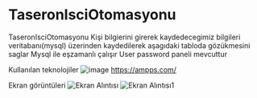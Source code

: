 # TaseronIsciOtomasyonu
TaseronIsciOtomasyonu
Kişi bilgierini girerek kaydedecegimiz bilgileri veritabanı(mysql) üzerinden kaydedilerek aşagıdaki tabloda gözükmesini saglar
Mysql ile eşzamanlı çalışır
User password paneli mevcuttur

Kullanılan teknolojiler
![image](https://user-images.githubusercontent.com/94048854/197330413-7bf38be8-0602-4fea-89f5-1958bcd8c125.png)
https://ampps.com/






Ekran görüntüleri
![Ekran Alıntısı](https://user-images.githubusercontent.com/94048854/197330379-d7a28525-10b3-438c-a7c8-41cd316cda8e.PNG)
![Ekran Alıntısı1](https://user-images.githubusercontent.com/94048854/197330386-acddd547-8f5a-4414-99f8-f5e95bcff1c8.PNG)
